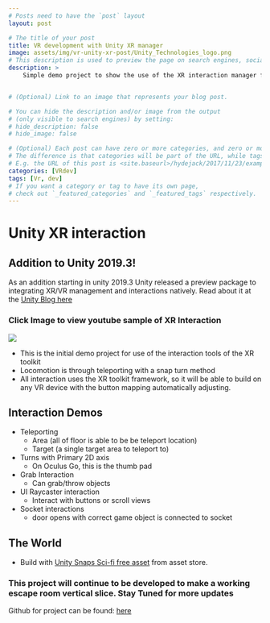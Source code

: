 ```yaml
---
# Posts need to have the `post` layout
layout: post

# The title of your post
title: VR development with Unity XR manager
image: assets/img/vr-unity-xr-post/Unity_Technologies_logo.png
# This description is used to preview the page on search engines, social media, etc.
description: >
    Simple demo project to show the use of the XR interaction manager for Unity with the Oculus Go


# (Optional) Link to an image that represents your blog post.

# You can hide the description and/or image from the output
# (only visible to search engines) by setting:
# hide_description: false
# hide_image: false

# (Optional) Each post can have zero or more categories, and zero or more tags.
# The difference is that categories will be part of the URL, while tags will not.
# E.g. the URL of this post is <site.baseurl>/hydejack/2017/11/23/example-content/
categories: [VRdev]
tags: [Vr, dev]
# If you want a category or tag to have its own page,
# check out `_featured_categories` and `_featured_tags` respectively.
---
```


# Unity XR interaction

## Addition to Unity 2019.3!

As an addition starting in unity 2019.3 Unity released a preview package to integrating XR/VR management and interactions natively. Read about it at the [Unity Blog here](https://blogs.unity3d.com/2019/12/17/xr-interaction-toolkit-preview-package-is-here/)

### Click Image to view youtube sample of XR Interaction

[![](http://img.youtube.com/vi/9jHPecg3EJE/0.jpg)](http://www.youtube.com/watch?v=9jHPecg3EJE "XR Interaction")

- This is the initial demo project for use of the interaction tools of the XR toolkit
- Locomotion is through teleporting with a snap turn method
- All interaction uses the XR toolkit framework, so it will be able to build on any VR device with the button mapping automatically adjusting.

## Interaction Demos

- Teleporting
    - Area (all of floor is able to be be teleport location)
    - Target (a single target area to teleport to)
- Turns with Primary 2D axis
    - On Oculus Go, this is the thumb pad
- Grab Interaction
    - Can grab/throw objects
- UI Raycaster interaction
    - Interact with buttons or scroll views
- Socket interactions
    - door opens with correct game object is connected to socket


## The World

- Build with [ Unity Snaps Sci-fi free asset](https://assetstore.unity.com/packages/3d/environments/sci-fi/snaps-prototype-sci-fi-industrial-136759) from asset store.

### This project will continue to be developed to make a working escape room vertical slice. Stay Tuned for more updates

Github for project can be found: [here](https://github.com/ttruty/VR-EscapeRoom-VS)